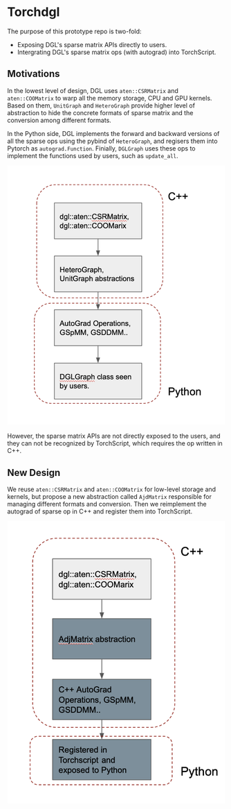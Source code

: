 # Torchdgl
The purpose of this prototype repo is two-fold:
 - Exposing DGL's sparse matrix APIs directly to users.
 - Intergrating DGL's sparse matrix ops (with autograd) into TorchScript.

## Motivations
In the lowest level of design, DGL uses `aten::CSRMatrix` and `aten::COOMatrix` to warp all the memory storage, CPU and GPU kernels. Based on them, `UnitGraph` and `HeteroGraph` provide higher level of abstraction to hide the concrete formats of sparse matrix and the conversion among different formats.

In the Python side, DGL implements the forward and backward versions of all the sparse ops using the pybind of `HeteroGraph`, and regisers them into Pytorch as `autograd.Function`. Finially, `DGLGraph` uses these ops to implement the functions used by users, such as `update_all`.

![Current design](./images/old.png)

However, the sparse matrix APIs are not directly exposed to the users, and they can not be recognized by TorchScript, which requires the op written in C++.

## New Design
We reuse `aten::CSRMatrix` and `aten::COOMatrix` for low-level storage and kernels, but propose a new abstraction called `AjdMatrix` responsible for managing different formats and conversion. Then we reimplement the autograd of sparse op in C++ and register them into TorchScript.

![New design](./images/new.png)